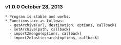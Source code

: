 ### v1.0.0 October 28, 2013
    * Program is stable and works.
    * Functions are as follows:
      - getArchive(url, destination, options, callback)
      - setArchive(path, callback)
      - import2mongo(options, callback)
      - import2elasticsearch(options, callback)
